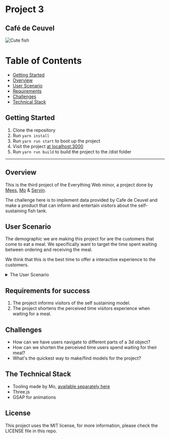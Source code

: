 # Project 3

## Café de Ceuvel

![Cute fish](https://media.giphy.com/media/7eVp9MHlNI90c/giphy.gif)

# Table of Contents

*   [Getting Started](#getting-started)
*   [Overview](#overview)
*   [User Scenario](#user-scenario)
*   [Requirements](#requirements-for-success)
*   [Challenges](#challenges)
*   [Technical Stack](#the-technical-stack)

## Getting Started

1.  Clone the repository
2.  Run `yarn install`
3.  Run `yarn run start` to boot up the project
4.  Visit the project [at localhost:3000](localhost:3000)
5.  Run `yarn run build` to build the project to the /dist folder

---

## Overview

This is the third project of the Everything Web minor, a project done by [Mees](https://github.com/meesrutten), [Mo](https://github.com/moniac) & [Servin](https://github.com/servinlp).

The challenge here is to implement data provided by Cafe de Ceuvel and make a product that can inform and entertain visitors about the self-sustaining fish tank.

## User Scenario

The demographic we are making this project for are the customers that come to eat a meal. We specifically want to target the time spent waiting between ordering and receiving the meal.

We think that this is the best time to offer a interactive experience to the customers.

<details>
<summary>The User Scenario</summary>

![3D model of the fish tank](./docimages/fish-tank.jpeg)

A group of friends enter the restaurant. They know that the café has a sustainable model that is good for the fishes, but they don't know anything about iy beyond that.

They are brought to their table and have had the time to look over the menu. They have ordered a meal and are now waiting on said meal.

One of them notices a QR code on the table, and pulls out their smartphone to scan the QR code.

Scanning the code opens up the browser on the phone and brings you to the project website.

Once on the website, you can see a general overview of the current state of the sustaining model. The overview is based on real time data, for example showing the amount of fish, plants, the status.

Added to that, you can see the effects of your order on the self sustaining economy.

The customers now have a better insight into what their participation means for the self sustaining economy.

</details>

## Requirements for success

1.  The project informs visitors of the self sustaining model.
2.  The project shortens the perceived time visitors experience when waiting for a meal.

## Challenges

*   How can we have users navigate to different parts of a 3d object?
*   How can we shorten the perceived time users spend waiting for their meal?
*   What's the quickest way to make/find models for the project?

## The Technical Stack

*   Tooling made by Mo, [available separately here](https://github.com/moniac/es8-postcss-boilerplate)
*   Three.js
*   GSAP for animations

## License

This project uses the MIT license, for more information, please check the LICENSE file in this repo.
